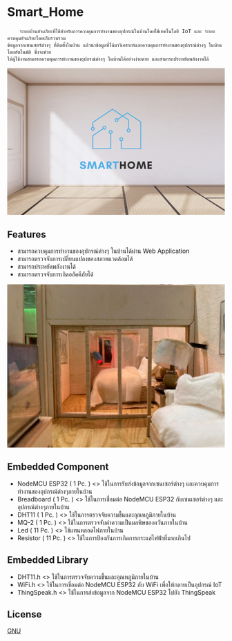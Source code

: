 # Smart_Home
        ระบบบ้านอัจฉริยะที่ใช้สำหรับการควบคุมการทำงานของอุปกรณ์ในบ้านโดยใช้เทคโนโลยี IoT และ ระบบควบคุมอัจฉริยะโดยเก็บรวบรวม
    ข้อมูลจากเซนเซอร์ต่างๆ ที่ติดตั้งในบ้าน แล้วนำข้อมูลที่ได้มาวิเคราะห์และควบคุมการทำงานของอุปกรณ์ต่างๆ ในบ้านโดยอัตโนมัติ ซึ่งจะช่วย
    ให้ผู้ใช้งานสามารถควบคุมการทำงานของอุปกรณ์ต่างๆ ในบ้านได้อย่างง่ายดาย และสามารถประหยัดพลังงานได้
![Smart_Home](https://raw.githubusercontent.com/nueapop/Smart_Home/main/web/assets/image/banner.png)

## Features
- สามารถควบคุมการทำงานของอุปกรณ์ต่างๆ ในบ้านได้ผ่าน Web Application
- สามารถตรวจจับการเปลี่ยนแปลงของสภาพแวดล้อมได้
- สามารถประหยัดพลังงานได้
- สามารถตรวจจับการเกิดออัคคีภัยได้

![Smart_Home](https://raw.githubusercontent.com/nueapop/Smart_Home/main/web/assets/image/room.jpg)

## Embedded Component
- NodeMCU ESP32 ( 1 Pc. )
    <> ใช้ในการรับส่งข้อมูลจากเซนเซอร์ต่างๆ และควบคุมการทำงานของอุปกรณ์ต่างๆภายในบ้าน
- Breadboard ( 1 Pc. )
    <> ใช้ในการเชื่อมต่อ NodeMCU ESP32 กับเซนเซอร์ต่างๆ และอุปกรณ์ต่างๆภายในบ้าน
- DHT11 ( 1 Pc. )
    <> ใช้ในการตรวจจับความชื้นและอุณหภูมิภายในบ้าน
- MQ-2 ( 1 Pc. )
    <> ใช้ในการตรวจจับค่าความเป็นมลพิษของควันภายในบ้าน
- Led ( 11 Pc. )
    <> ใช้แทนหลอดไฟภายในบ้าน
- Resistor ( 11 Pc. )
    <> ใช้ในการป้องกันการเกิดการกระแสไฟฟ้าที่มากเกินไป

## Embedded Library
- DHT11.h <> ใช้ในการตรวจจับความชื้นและอุณหภูมิภายในบ้าน
- WiFi.h <> ใช้ในการเชื่อมต่อ NodeMCU ESP32 กับ WiFi เพื่อให้กลายเป็นอุปกรณ์ IoT
- ThingSpeak.h <> ใช้ในการส่งข้อมูลจาก NodeMCU ESP32 ไปยัง ThingSpeak

## License

[GNU](https://github.com/nueapop/Smart_Home/blob/main/LICENSE)
